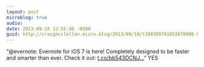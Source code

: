 ```yaml
---
layout: post
microblog: true
audio: 
date: 2013-09-18 12:55:46 -0500
guid: http://craigmcclellan.micro.blog/2013/09/18/t380389701053870080.html
---
```

“@evernote: Evernote for iOS 7 is here! Completely designed to be faster and smarter than ever. Check it out: [t.co/bb543DCNJ...](http://t.co/bb543DCNJ8)” YES
